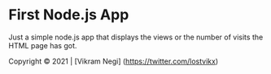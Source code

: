 # First Node.js App
Just a simple node.js app that displays the views or the number of visits the HTML page has got.

Copyright &copy; 2021 | [Vikram Negi] (https://twitter.com/lostvikx)